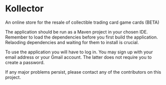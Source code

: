 # Kollector
An online store for the resale of collectible trading card game cards (BETA)

The application should be run as a Maven project in your chosen IDE.
Remember to load the dependencies before you first build the application. 
Relaoding dependencies and waiting for them to install is crucial. 

To use the application you will have to log in. You may sign up with your email address or your Gmail account. The latter does not require you to create a password.




If any major problems persist, please contact any of the contributors on this project.
